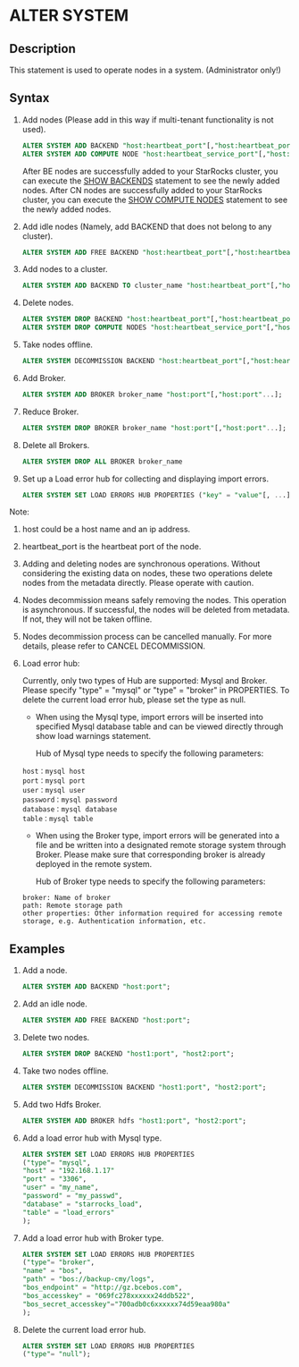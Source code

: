 # ALTER SYSTEM

## Description

This statement is used to operate nodes in a system. (Administrator only!)

## Syntax

1. Add nodes (Please add in this way if multi-tenant functionality is not used).

   ```sql
   ALTER SYSTEM ADD BACKEND "host:heartbeat_port"[,"host:heartbeat_port"...];
   ALTER SYSTEM ADD COMPUTE NODE "host:heartbeat_service_port"[,"host:heartbeat_service_port"...];
   ```

   After BE nodes are successfully added to your StarRocks cluster, you can execute the [SHOW BACKENDS](./SHOW%20BACKENDS.md) statement to see the newly added nodes.
   After CN nodes are successfully added to your StarRocks cluster, you can execute the [SHOW COMPUTE NODES](./SHOW%20COMPUTE%20NODES.md) statement to see the newly added nodes.

2. Add idle nodes (Namely, add BACKEND that does not belong to any cluster).

   ```sql
   ALTER SYSTEM ADD FREE BACKEND "host:heartbeat_port"[,"host:heartbeat_port"...];
   ```

3. Add nodes to a cluster.

   ```sql
   ALTER SYSTEM ADD BACKEND TO cluster_name "host:heartbeat_port"[,"host:heartbeat_port"...];
   ```

4. Delete nodes.

   ```sql
   ALTER SYSTEM DROP BACKEND "host:heartbeat_port"[,"host:heartbeat_port"...];
   ALTER SYSTEM DROP COMPUTE NODES "host:heartbeat_service_port"[,"host:heartbeat_service_port"...];
   ```

5. Take nodes offline.

   ```sql
   ALTER SYSTEM DECOMMISSION BACKEND "host:heartbeat_port"[,"host:heartbeat_port"...];
   ```

6. Add Broker.

   ```sql
   ALTER SYSTEM ADD BROKER broker_name "host:port"[,"host:port"...];
   ```

7. Reduce Broker.

   ```sql
   ALTER SYSTEM DROP BROKER broker_name "host:port"[,"host:port"...];
   ```

8. Delete all Brokers.

   ```sql
   ALTER SYSTEM DROP ALL BROKER broker_name
   ```

9. Set up a Load error hub for collecting and displaying import errors.

   ```sql
   ALTER SYSTEM SET LOAD ERRORS HUB PROPERTIES ("key" = "value"[, ...]);
   ```

Note:

1. host could be a host name and an ip address.

2. heartbeat_port is the heartbeat port of the node.

3. Adding and deleting nodes are synchronous operations. Without considering the existing data on nodes, these two operations delete nodes from the metadata directly. Please operate with caution.

4. Nodes decommission means safely removing the nodes. This operation is asynchronous. If successful, the nodes will be deleted from metadata. If not, they will not be taken offline.

5. Nodes decommission process can be cancelled manually. For more details, please refer to CANCEL DECOMMISSION.

6. Load error hub:

   Currently, only two types of Hub are supported: Mysql and Broker. Please specify "type" = "mysql" or "type" = "broker" in PROPERTIES. To delete the current load error hub, please set the type as null.

   - When using the Mysql type, import errors will be inserted into specified Mysql database table and can be viewed directly through show load warnings statement.

     Hub of Mysql type needs to specify the following parameters:

   ```plain text
   host：mysql host
   port：mysql port
   user：mysql user
   password：mysql password
   database：mysql database
   table：mysql table
   ```

   - When using the Broker type, import errors will be generated into a file and be written into a designated remote storage system through Broker. Please make sure that corresponding broker is already deployed in the remote system.

     Hub of Broker type needs to specify the following parameters:

   ```plain text
   broker: Name of broker
   path: Remote storage path 
   other properties: Other information required for accessing remote storage, e.g. Authentication information, etc. 
   ```

## Examples

1. Add a node.

   ```sql
   ALTER SYSTEM ADD BACKEND "host:port";
   ```

2. Add an idle node.

   ```sql
   ALTER SYSTEM ADD FREE BACKEND "host:port";
   ```

3. Delete two nodes.

   ```sql
   ALTER SYSTEM DROP BACKEND "host1:port", "host2:port";
   ```

4. Take two nodes offline.

   ```sql
   ALTER SYSTEM DECOMMISSION BACKEND "host1:port", "host2:port";
   ```

5. Add two Hdfs Broker.

   ```sql
   ALTER SYSTEM ADD BROKER hdfs "host1:port", "host2:port";
   ```

6. Add a load error hub with Mysql type.

   ```sql
   ALTER SYSTEM SET LOAD ERRORS HUB PROPERTIES
   ("type"= "mysql",
   "host" = "192.168.1.17"
   "port" = "3306",
   "user" = "my_name",
   "password" = "my_passwd",
   "database" = "starrocks_load",
   "table" = "load_errors"
   );
   ```

7. Add a load error hub with Broker type.

   ```sql
   ALTER SYSTEM SET LOAD ERRORS HUB PROPERTIES
   ("type"= "broker",
   "name" = "bos",
   "path" = "bos://backup-cmy/logs",
   "bos_endpoint" = "http://gz.bcebos.com",
   "bos_accesskey" = "069fc278xxxxxx24ddb522",
   "bos_secret_accesskey"="700adb0c6xxxxxx74d59eaa980a"
   );
   ```

8. Delete the current load error hub.

   ```sql
   ALTER SYSTEM SET LOAD ERRORS HUB PROPERTIES
   ("type"= "null");
   ```
